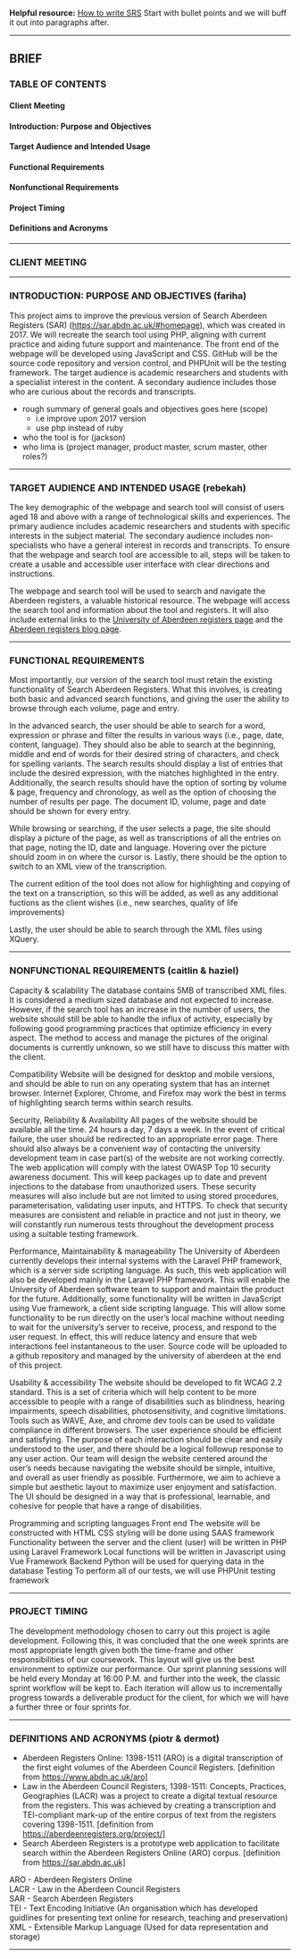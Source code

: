 **Helpful resource:** [How to write SRS](https://www.perforce.com/blog/alm/how-write-software-requirements-specification-srs-document)
Start with bullet points and we will buff it out into paragraphs after.
___
## BRIEF

### TABLE OF CONTENTS

#### Client Meeting
#### Introduction: Purpose and Objectives
#### Target Audience and Intended Usage
#### Functional Requirements
#### Nonfunctional Requirements
#### Project Timing
#### Definitions and Acronyms

___
### CLIENT MEETING

___
### INTRODUCTION: PURPOSE AND OBJECTIVES (fariha)

This project aims to improve the previous version of Search Aberdeen Registers (SAR) (https://sar.abdn.ac.uk/#homepage), which was created in 2017. We will recreate the search tool using PHP, aligning with current practice and aiding future support and maintenance. The front end of the webpage will be developed using JavaScript and CSS. GitHub will be the source code repository and version control, and PHPUnit will be the testing framework. The target audience is academic researchers and students with a specialist interest in the content. A secondary audience includes those who are curious about the records and transcripts.


- rough summary of general goals and objectives goes here (scope)
	- i.e improve upon 2017 version
	- use php instead of ruby
- who the tool is for (jackson)
- who lima is (project manager, product master, scrum master, other roles?)

___
### TARGET AUDIENCE AND INTENDED USAGE (rebekah)

The key demographic of the webpage and search tool will consist of users aged 18 and above with a range of technological skills and experiences. The primary audience includes academic researchers and students with specific interests in the subject material. The secondary audience includes non-specialists who have a general interest in records and transcripts. To ensure that the webpage and search tool are accessible to all, steps will be taken to create a usable and accessible user interface with clear directions and instructions.

The webpage and search tool will be used to search and navigate the Aberdeen registers, a valuable historical resource. The webpage will access the search tool and information about the tool and registers. It will also include external links to the [University of Aberdeen registers page](https://www.abdn.ac.uk/riiss/projects/aberdeen-registers-online-213.php) and the [Aberdeen registers blog page](https://aberdeenregisters.org/blog/).

___
### FUNCTIONAL REQUIREMENTS

Most importantly, our version of the search tool must retain the existing functionality of Search Aberdeen Registers. What this involves, is creating both basic and advanced search functions, and giving the user the ability to browse through each volume, page and entry.

In the advanced search, the user should be able to search for a word, expression or phrase and filter the results in various ways (i.e., page, date, content, language). They should also be able to search at the beginning, middle and end of words for their desired string of characters, and check for spelling variants. The search results should display a list of entries that include the desired expression, with the matches highlighted in the entry. Additionally, the search results should have the option of sorting by volume & page, frequency and chronology, as well as the option of choosing the number of results per page. The document ID, volume, page and date should be shown for every entry.

While browsing or searching, if the user selects a page, the site should display a picture of the page, as well as transcriptions of all the entries on that page, noting the ID, date and language. Hovering over the picture should zoom in on where the cursor is. Lastly, there should be the option to switch to an XML view of the transcription.

The current edition of the tool does not allow for highlighting and copying of the text on a transcription, so this will be added, as well as any additional fuctions as the client wishes (i.e., new searches, quality of life improvements)

Lastly, the user should be able to search through the XML files using XQuery.


___
### NONFUNCTIONAL REQUIREMENTS (caitlin & haziel)
Capacity & scalability
The database contains 5MB of transcribed XML files. It is considered a medium sized database and not expected to increase. However, if the search tool has an increase in the number of users, the website should still be able to handle the influx of activity, especially by following good programming practices that optimize efficiency in every aspect.
The method to access and manage the pictures of the original documents is currently unknown, so we still have to discuss this matter with the client.

Compatibility
Website will be designed for desktop and mobile versions, and should be able to run on any operating system that has an internet browser. Internet Explorer, Chrome, and Firefox may work the best in terms of highlighting search terms within search results.

Security, Reliability & Availability
All pages of the website should be available all the time. 24 hours a day, 7 days a week. In the event of critical failure, the user should be redirected to an appropriate error page. There should also always be a convenient way of contacting the university development team in case part(s) of the website are not working correctly.
The web application will comply with the latest OWASP Top 10 security awareness document. This will keep packages up to date and prevent injections to the database from unauthorized users. These security measures will also include but are not limited to using stored procedures, parameterisation, validating user inputs, and HTTPS.
To check that security measures are consistent and reliable in practice and not just in theory, we will constantly run numerous tests throughout the development process using a suitable testing framework.

Performance, Maintainability & manageability
The University of Aberdeen currently develops their internal systems with the Laravel PHP framework, which is a server side scripting language. As such, this web application will also be developed mainly in the Laravel PHP framework. This will enable the University of Aberdeen software team to support and maintain the product for the future. Additionally, some functionality will be written in JavaScript using Vue framework, a client side scripting language. This will allow some functionality to be run directly on the user’s local machine without needing to wait for the university’s server to receive, process, and respond to the user request. In effect, this will reduce latency and ensure that web interactions feel instantaneous to the user.
Source code will be uploaded to a github repository and managed by the university of aberdeen at the end of this project.

Usability & accessibility
The website should be developed to fit WCAG 2.2 standard. This is a set of criteria which will help content to be more accessible to people with a range of disabilities such as blindness, hearing impairments, speech disabilities, photosensitivity, and cognitive limitations. Tools such as WAVE, Axe, and chrome dev tools can be used to validate compliance in different browsers.
The user experience should be efficient and satisfying. The purpose of each interaction should be clear and easily understood to the user, and there should be a logical followup response to any user action. Our team will design the website centered around the user’s needs because navigating the website should be simple, intuitive, and overall as user friendly as possible. 
Furthermore, we aim to achieve a simple but aesthetic layout to maximize user enjoyment and satisfaction. The UI should be designed in a way that is professional, learnable, and cohesive for people that have a range of disabilities.

Programming and scripting languages
Front end
The website will be constructed with HTML
CSS styling will be done using SAAS framework
Functionality between the server and the client (user) will be written in PHP using Laravel Framework
Local functions will be written in Javascript using Vue Framework
Backend
Python will be used for querying data in the database
Testing
To perform all of our tests, we will use PHPUnit testing framework
___


### PROJECT TIMING

The development methodology chosen to carry out this project is agile development. Following this, it was concluded that the one week sprints are most appropriate length given both the time-frame and other responsibilities of our coursework. This layout will give us the best environment to optimize our performance. Our sprint planning sessions will be held every Monday at 16:00 P.M. and further into the week, the classic sprint workflow will be kept to. Each iteration will allow us to incrementally progress towards a deliverable product for the client, for which we will have a further three or four sprints for.

___

### DEFINITIONS AND ACRONYMS (piotr & dermot)
- Aberdeen Registers Online: 1398-1511 (ARO) is a digital transcription of the first eight volumes of the Aberdeen Council Registers. [definition from https://www.abdn.ac.uk/aro]
- Law in the Aberdeen Council Registers, 1398-1511: Concepts, Practices, Geographies (LACR) was a project to create a digital textual resource from the registers. This was achieved by creating a transcription and TEI-compliant mark-up of the entire corpus of text from the registers covering 1398-1511. [definition from https://aberdeenregisters.org/project/]
- Search Aberdeen Registers is a prototype web application to facilitate search within the Aberdeen Registers Online (ARO) corpus. [definition from https://sar.abdn.ac.uk]

ARO - Aberdeen Registers Online
<br> LACR - Law in the Aberdeen Council Registers
<br> SAR - Search Aberdeen Registers
<br> TEI - Text Encoding Initiative (An organisation which has developed guidlines for presenting text online for research, teaching and preservation)
<br> XML - Extensible Markup Language (Used for data representation and storage)

___
